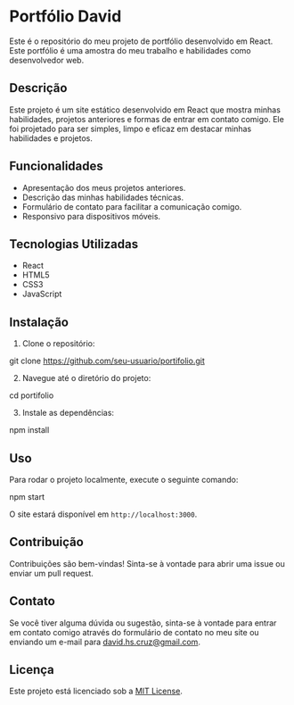 # Portfólio David

Este é o repositório do meu projeto de portfólio desenvolvido em React. Este portfólio é uma amostra do meu trabalho e habilidades como desenvolvedor web.

## Descrição

Este projeto é um site estático desenvolvido em React que mostra minhas habilidades, projetos anteriores e formas de entrar em contato comigo. Ele foi projetado para ser simples, limpo e eficaz em destacar minhas habilidades e projetos.

## Funcionalidades

- Apresentação dos meus projetos anteriores.
- Descrição das minhas habilidades técnicas.
- Formulário de contato para facilitar a comunicação comigo.
- Responsivo para dispositivos móveis.

## Tecnologias Utilizadas

- React
- HTML5
- CSS3
- JavaScript

## Instalação

1. Clone o repositório:

git clone https://github.com/seu-usuario/portifolio.git

2. Navegue até o diretório do projeto:

cd portifolio

3. Instale as dependências:

npm install

## Uso

Para rodar o projeto localmente, execute o seguinte comando:

npm start

O site estará disponível em `http://localhost:3000`.

## Contribuição

Contribuições são bem-vindas! Sinta-se à vontade para abrir uma issue ou enviar um pull request.

## Contato

Se você tiver alguma dúvida ou sugestão, sinta-se à vontade para entrar em contato comigo através do formulário de contato no meu site ou enviando um e-mail para [david.hs.cruz@gmail.com](mailto:david.hs.cruz@gmail.com).

## Licença

Este projeto está licenciado sob a [MIT License](https://opensource.org/licenses/MIT).
